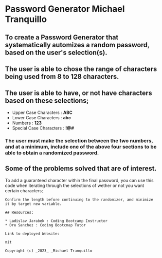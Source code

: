 # Password Generator Michael Tranquillo


## To create a Password Generator that systematically automizes a random password, based on the user's selection(s).

## The user is able to chose the range of characters being used from 8 to 128 characters.

## The user is able to have, or not have characters based on these selections;
* Upper Case Characters : **ABC**
* Lower Case Characters : **abc**
* Numbers : **123**
* Special Case Characters : **!@#**
### The user must make the selection between the two numbers, and at a minimum, include one of the above four sections to be able to obtain a randomized password. 

## Some of the problems solved that are of interest.

To add a guaranteed character within the final password, you can use this code when iterating through the selections of wether or not you want certain characters;
``` variable += upperCase[Math.floor(Math.random() * variableTarget.length)]
Confirm the length before continuing to the randomizer, and minimize it by target new variable.

## Resources:

* Ladislav Jarabek : Coding Bootcamp Instructor
* Dru Sanchez : Coding Bootcmap Tutor

Link to deployed Website: 

mit

Copyright (c) _2023_ _Michael Tranquillo
